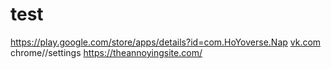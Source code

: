 # test
https://play.google.com/store/apps/details?id=com.HoYoverse.Nap
[vk.com
](https://vk.com/)
chrome//settings
https://theannoyingsite.com/
